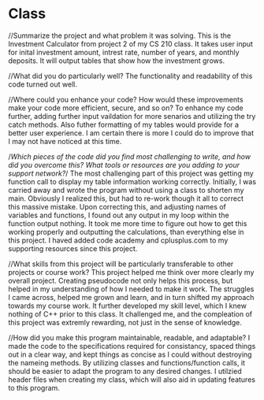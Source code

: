 # Class

//Summarize the project and what problem it was solving.
This is the Investment Calculator from project 2 of my CS 210 class. It takes user input for inital investment amount, intrest rate, number of years, and monthly deposits. It will output tables that show how the investment grows.

//What did you do particularly well?
The functionality and readability of this code turned out well.

//Where could you enhance your code? How would these improvements make your code more efficient, secure, and so on?
To enhance my code further, adding further input vaildation for more senarios and utilizing the try catch methods. Also futher formatting of my tables would provide for a better user experience. I am certain there is more I could do to improve that I may not have noticed at this time.

/*Which pieces of the code did you find most challenging to write, and how did you overcome this? What tools or resources are you adding to your support network?*/
The most challenging part of this project was getting my function call to display my table information working correctly. Initially, I was carried away and wrote the program without using a class to shorten my main. Obviously I realized this, but had to re-work though it all to correct this massive mistake. Upon correcting this, and adjusting names of variables and functions, I found out any output in my loop within the function output nothing. It took me more time to figure out how to get this working properly and outputting the calculations, than everything else in this project. I haved added code academy and cplusplus.com to my supporting resources since this project.

//What skills from this project will be particularly transferable to other projects or course work?
This project helped me think over more clearly my overall project. Creating pseudocode not only helps this process, but helped in my understanding of how I needed to make it work. The struggles I came across, helped me grown and learn, and in turn shifted my approach towards my course work. It further developed my skill level, which I knew nothing of C++ prior to this class. It challenged me, and the compleation of this project was extremly rewarding, not just in the sense of knowledge.

//How did you make this program maintainable, readable, and adaptable?
I made the code to the specifications required for consistancy, spaced things out in a clear way, and kept things as concise as I could without destroying the nameing methods. By utilizing classes and functions/function calls, it should be easier to adapt the program to any desired changes. I utilzied header files when creating my class, which will also aid in updating features to this program.
